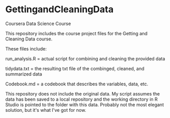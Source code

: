 # GettingandCleaningData
Coursera Data Science Course

This repository includes the course project files for the Getting and Cleaning Data course.

These files include:
  <p>run_analysis.R = actual script for combining and cleaning the provided data</p>
  <p>tidydata.txt = the resulting txt file of the combinged, cleaned, and summarized data</p>
  <p>Codebook.md = a codebook that describes the variables, data, etc.</p>
  
This repository does not include the original data. My script assumes the data has been saved
to a local repository and the working directory in R Studio is pointed to the folder with this
data. Probably not the most elegant solution, but it's what I've got for now.
